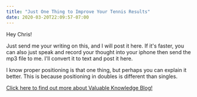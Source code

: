 ```yaml
---
title: "Just One Thing to Improve Your Tennis Results"
date: 2020-03-20T22:09:57-07:00
---
```

Hey Chris!

Just send me your writing on this, and I will post it here. If it's faster, you can also just speak and record your thought into your iphone then send the mp3 file to me. I'll convert it to text and post it here.

I know proper positioning is that one thing, but perhaps you can explain it better. This is because positioning in doubles is different than singles.

[Click here to find out more about Valuable Knowledge Blog!](/about)
